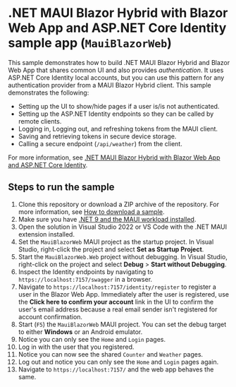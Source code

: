 # .NET MAUI Blazor Hybrid with Blazor Web App and ASP.NET Core Identity sample app (`MauiBlazorWeb`)

This sample demonstrates how to build .NET MAUI Blazor Hybrid and Blazor Web App that shares common UI and also provides *authentication*. It uses ASP.NET Core Identity local accounts, but you can use this pattern for any authentication provider from a MAUI Blazor Hybrid client. This sample demonstrates the following:	

* Setting up the UI to show/hide pages if a user is/is not authenticated.
* Setting up the ASP.NET Identity endpoints so they can be called by remote clients.
* Logging in, Logging out, and refreshing tokens from the MAUI client.
* Saving and retrieving tokens in secure device storage.
* Calling a secure endpoint (`/api/weather`) from the client.

For more information, see [.NET MAUI Blazor Hybrid with Blazor Web App and ASP.NET Core Identity](https://learn.microsoft.com/aspnet/core/blazor/hybrid/tutorials/maui-blazor-web-app-identity).

## Steps to run the sample

1. Clone this repository or download a ZIP archive of the repository. For more information, see [How to download a sample](https://learn.microsoft.com/aspnet/core/introduction-to-aspnet-core#how-to-download-a-sample).
1. Make sure you have [.NET 9 and the MAUI workload installed](https://learn.microsoft.com/dotnet/maui/get-started/installation).
1. Open the solution in Visual Studio 2022 or VS Code with the .NET MAUI extension installed.
1. Set the `MauiBlazorWeb` MAUI project as the startup project. In Visual Studio, right-click the project and select **Set as Startup Project**.
1. Start the `MauiBlazorWeb.Web` project without debugging. In Visual Studio, right-click on the project and select **Debug** > **Start without Debugging**.
1. Inspect the Identity endpoints by navigating to `https://localhost:7157/swagger` in a browser.
1. Navigate to `https://localhost:7157/identity/register` to register a user in the Blazor Web App. Immediately after the user is registered, use the **Click here to confirm your account** link in the UI to confirm the user's email address because a real email sender isn't registered for account confirmation.
1. Start (`F5`) the `MauiBlazorWeb` MAUI project. You can set the debug target to either **Windows** or an Android emulator.
1. Notice you can only see the `Home` and `Login` pages.
1. Log in with the user that you registered.
1. Notice you can now see the shared `Counter` and `Weather` pages.
1. Log out and notice you can only see the `Home` and `Login` pages again.
1. Navigate to `https://localhost:7157/` and the web app behaves the same.
